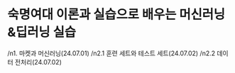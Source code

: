 # 숙명여대 이론과 실습으로 배우는 머신러닝&딥러닝 실습
/n1. 마켓과 머신러닝(24.07.01)
/n2.1 훈련 세트와 테스트 세트(24.07.02)
/n2.2 데이터 전처리(24.07.02)
